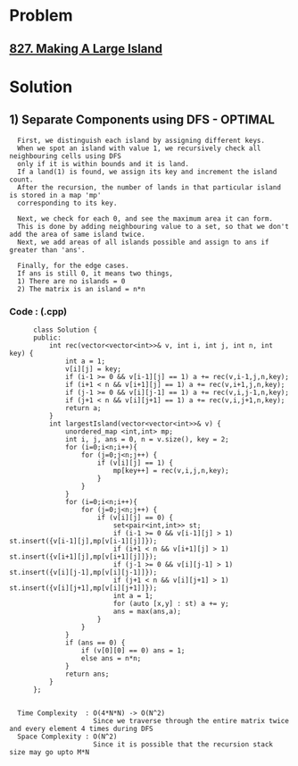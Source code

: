 # Problem

## [827. Making A Large Island](https://leetcode.com/problems/making-a-large-island/)


# Solution 

## 1) Separate Components using DFS - OPTIMAL

      First, we distinguish each island by assigning different keys.
      When we spot an island with value 1, we recursively check all neighbouring cells using DFS
      only if it is within bounds and it is land.
      If a land(1) is found, we assign its key and increment the island count.
      After the recursion, the number of lands in that particular island is stored in a map 'mp' 
      corresponding to its key.
      
      Next, we check for each 0, and see the maximum area it can form.
      This is done by adding neighbouring value to a set, so that we don't add the area of same island twice.
      Next, we add areas of all islands possible and assign to ans if greater than 'ans'.
      
      Finally, for the edge cases.
      If ans is still 0, it means two things,
      1) There are no islands = 0
      2) The matrix is an island = n*n
      
      
   ### Code : (.cpp)
    
          class Solution {
          public:
              int rec(vector<vector<int>>& v, int i, int j, int n, int key) {
                  int a = 1;
                  v[i][j] = key;
                  if (i-1 >= 0 && v[i-1][j] == 1) a += rec(v,i-1,j,n,key);
                  if (i+1 < n && v[i+1][j] == 1) a += rec(v,i+1,j,n,key);
                  if (j-1 >= 0 && v[i][j-1] == 1) a += rec(v,i,j-1,n,key);
                  if (j+1 < n && v[i][j+1] == 1) a += rec(v,i,j+1,n,key);
                  return a;
              }
              int largestIsland(vector<vector<int>>& v) {
                  unordered_map <int,int> mp;
                  int i, j, ans = 0, n = v.size(), key = 2;
                  for (i=0;i<n;i++){
                      for (j=0;j<n;j++) {
                          if (v[i][j] == 1) {
                              mp[key++] = rec(v,i,j,n,key);
                          }
                      }
                  } 
                  for (i=0;i<n;i++){
                      for (j=0;j<n;j++) {
                          if (v[i][j] == 0) {
                              set<pair<int,int>> st;
                              if (i-1 >= 0 && v[i-1][j] > 1) st.insert({v[i-1][j],mp[v[i-1][j]]});
                              if (i+1 < n && v[i+1][j] > 1) st.insert({v[i+1][j],mp[v[i+1][j]]});
                              if (j-1 >= 0 && v[i][j-1] > 1) st.insert({v[i][j-1],mp[v[i][j-1]]});
                              if (j+1 < n && v[i][j+1] > 1) st.insert({v[i][j+1],mp[v[i][j+1]]});
                              int a = 1;
                              for (auto [x,y] : st) a += y;
                              ans = max(ans,a);
                          }
                      }
                  }
                  if (ans == 0) {
                      if (v[0][0] == 0) ans = 1;
                      else ans = n*n;
                  }
                  return ans;
              }
          };


      Time Complexity  : O(4*N*N) -> O(N^2) 
                         Since we traverse through the entire matrix twice and every element 4 times during DFS
      Space Complexity : O(N^2)
                         Since it is possible that the recursion stack size may go upto M*N
